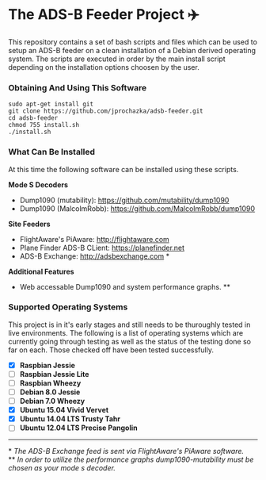 # The ADS-B Feeder Project :airplane:

This repository contains a set of bash scripts and files which can be used to setup an ADS-B
feeder on a clean installation of a Debian derived operating system. The scripts are executed
in order by the main install script depending on the installation options choosen by the user.

### Obtaining And Using This Software

    sudo apt-get install git
    git clone https://github.com/jprochazka/adsb-feeder.git
    cd adsb-feeder
    chmod 755 install.sh
    ./install.sh

### What Can Be Installed

At this time the following software can be installed using these scripts.

**Mode S Decoders**

* Dump1090 (mutability):   https://github.com/mutability/dump1090
* Dump1090 (MalcolmRobb):  https://github.com/MalcolmRobb/dump1090

**Site Feeders**

* FlightAware's PiAware:      http://flightaware.com
* Plane Finder ADS-B CLient:  https://planefinder.net
* ADS-B Exchange:             http://adsbexchange.com *

**Additional Features**

* Web accessable Dump1090 and system performance graphs. **

### Supported Operating Systems

This project is in it's early stages and still needs to be thuroughly tested in live environments.
The following is a list of operating systems which are currently going through testing as well as
the status of the testing done so far on each. Those checked off have been tested successfully.

- [X] **Raspbian Jessie**
- [ ] **Raspbian Jessie Lite**
- [ ] **Raspbian Wheezy**
- [ ] **Debian 8.0 Jessie**
- [ ] **Debian 7.0 Wheezy**
- [X] **Ubuntu 15.04 Vivid Vervet**
- [X] **Ubuntu 14.04 LTS Trusty Tahr**
- [ ] **Ubuntu 12.04 LTS Precise Pangolin**

---

\* *The ADS-B Exchange feed is sent via FlightAware's PiAware software.*  
** *In order to utilize the performance graphs dump1090-mutability must be chosen as your mode s decoder.*

